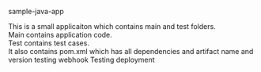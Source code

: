 sample-java-app

This is a small applicaiton which contains main and test folders.  
Main contains application code.  
Test contains test cases.  
It also contains pom.xml which has all dependencies and artifact name and version
testing webhook
Testing deployment
